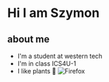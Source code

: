 # Hi I am Szymon
## about me
* I'm a student at western tech
* I'm in class ICS4U-1
* I like plants 🌿
![Firefox](https://img.shields.io/badge/Firefox-FF7139?style=for-the-badge&logo=Firefox-Browser&logoColor=white)
